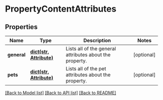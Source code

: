 # PropertyContentAttributes

## Properties
Name | Type | Description | Notes
------------ | ------------- | ------------- | -------------
**general** | [**dict(str, Attribute)**](Attribute.md) | Lists all of the general attributes about the property. | [optional] 
**pets** | [**dict(str, Attribute)**](Attribute.md) | Lists all of the pet attributes about the property. | [optional] 

[[Back to Model list]](../README.md#documentation-for-models) [[Back to API list]](../README.md#documentation-for-api-endpoints) [[Back to README]](../README.md)


